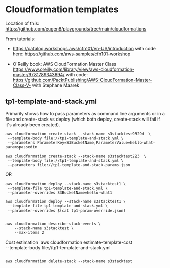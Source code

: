 # Cloudformation templates

Location of this: https://github.com/eugen8/playgrounds/tree/main/cloudformations

From tutorials: 

* https://catalog.workshops.aws/cfn101/en-US/introduction with code here: https://github.com/aws-samples/cfn101-workshop 

* O'Reilly book: AWS CloudFormation Master Class
 https://www.oreilly.com/library/view/aws-cloudformation-master/9781789343694/
with code: https://github.com/PacktPublishing/AWS-CloudFormation-Master-Class-V- 
with Stephane Maarek



## tp1-template-and-stack.yml

Primarily shows how to pass parameters as command line arguments or in a file
and create-stack vs deploy (which both deploy, create-stack will fail if it's already been created).

```
aws cloudformation create-stack --stack-name s3stacktest9329d  \
 --template-body file://tp1-template-and-stack.yml \
 --parameters ParameterKey=S3BucketName,ParameterValue=hello-what-paramspassedin

aws cloudformation create-stack --stack-name s3stacktest223  \
 --template-body file://tp1-template-and-stack.yml \
 --parameters file://tp1-template-and-stack-params.json
```

OR 

```
aws cloudformation deploy --stack-name s3stacktest1 \
 --template-file tp1-template-and-stack.yml \
 --parameter-overrides S3BucketName=hello-what1

aws cloudformation deploy --stack-name s3stacktest1 \
 --template-file tp1-template-and-stack.yml \
 --parameter-overrides $(cat tp1-param-override.json)


aws cloudformation describe-stack-events \
    --stack-name s3stacktest \
    --max-items 2

```

Cost estimation `aws cloudformation estimate-template-cost \
    --template-body file://tp1-template-and-stack.yml 
```

aws cloudformation delete-stack --stack-name s3stacktest

